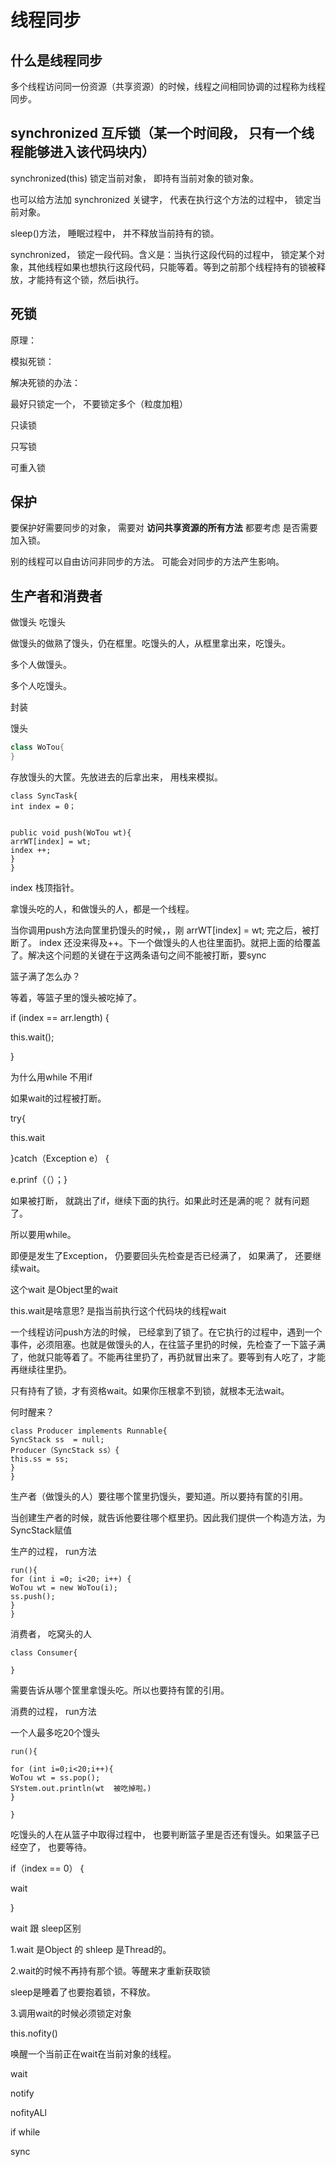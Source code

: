 

# 线程同步



## 什么是线程同步



多个线程访问同一份资源（共享资源）的时候，线程之间相同协调的过程称为线程同步。



## synchronized 互斥锁（某一个时间段， 只有一个线程能够进入该代码块内）

synchronized(this) 锁定当前对象， 即持有当前对象的锁对象。

也可以给方法加 synchronized 关键字， 代表在执行这个方法的过程中， 锁定当前对象。

sleep()方法， 睡眠过程中， 并不释放当前持有的锁。



synchronized， 锁定一段代码。含义是：当执行这段代码的过程中， 锁定某个对象，其他线程如果也想执行这段代码，只能等着。等到之前那个线程持有的锁被释放，才能持有这个锁，然后i执行。



## 死锁



原理：



模拟死锁：





解决死锁的办法：

最好只锁定一个， 不要锁定多个（粒度加粗）


只读锁

只写锁

可重入锁

## 保护

要保护好需要同步的对象， 需要对 **访问共享资源的所有方法**  都要考虑  是否需要加入锁。

别的线程可以自由访问非同步的方法。	可能会对同步的方法产生影响。


## 生产者和消费者



做馒头   吃馒头

做馒头的做熟了馒头，仍在框里。吃馒头的人，从框里拿出来，吃馒头。



多个人做馒头。

多个人吃馒头。





封装



馒头

```java
class WoTou{
}
```





存放馒头的大筐。先放进去的后拿出来， 用栈来模拟。

```
class SyncTask{
int index = 0；


public void push(WoTou wt){
arrWT[index] = wt;
index ++;
}
}
```



index 栈顶指针。

拿馒头吃的人，和做馒头的人，都是一个线程。

当你调用push方法向筐里扔馒头的时候，，刚  arrWT[index] = wt;  完之后，被打断了。 	index 还没来得及++。下一个做馒头的人也往里面扔。就把上面的给覆盖了。解决这个问题的关键在于这两条语句之间不能被打断，要sync





篮子满了怎么办？

等着，等篮子里的馒头被吃掉了。

if (index  == arr.length) {

this.wait();

}





为什么用while 不用if

如果wait的过程被打断。

try{

this.wait

}catch（Exception e） {

e.prinf（（）；}

如果被打断， 就跳出了if，继续下面的执行。如果此时还是满的呢？ 就有问题了。

所以要用while。

即便是发生了Exception， 仍要要回头先检查是否已经满了， 如果满了， 还要继续wait。





这个wait 是Object里的wait

this.wait是啥意思?  是指当前执行这个代码块的线程wait

一个线程访问push方法的时候， 已经拿到了锁了。在它执行的过程中，遇到一个事件，必须阻塞。也就是做馒头的人，在往篮子里扔的时候，先检查了一下篮子满了，他就只能等着了。不能再往里扔了，再扔就冒出来了。要等到有人吃了，才能再继续往里扔。



只有持有了锁，才有资格wait。如果你压根拿不到锁，就根本无法wait。



何时醒来？









```
class Producer implements Runnable{
SyncStack ss  = null;
Producer（SyncStack ss）{
this.ss = ss;
}
}
```

生产者（做馒头的人）要往哪个筐里扔馒头，要知道。所以要持有筐的引用。

当创建生产者的时候，就告诉他要往哪个框里扔。因此我们提供一个构造方法，为SyncStack赋值



生产的过程， run方法



```
run(){
for (int i =0; i<20; i++) {
WoTou wt = new WoTou(i);
ss.push();
}
}
```





消费者， 吃窝头的人



```
class Consumer{

}
```





需要告诉从哪个筐里拿馒头吃。所以也要持有筐的引用。



消费的过程， run方法

一个人最多吃20个馒头

```
run(){

for (int i=0;i<20;i++){
WoTou wt = ss.pop();
SYstem.out.println(wt  被吃掉啦。)
}

}
```







吃馒头的人在从篮子中取得过程中， 也要判断篮子里是否还有馒头。如果篮子已经空了， 也要等待。

if（index == 0） {

wait

 }





wait 跟 sleep区别



1.wait 是Object 的   shleep 是Thread的。



2.wait的时候不再持有那个锁。等醒来才重新获取锁

sleep是睡着了也要抱着锁，不释放。

3.调用wait的时候必须锁定对象



this.nofity()

唤醒一个当前正在wait在当前对象的线程。





wait

notify

nofityALl

if while

sync 